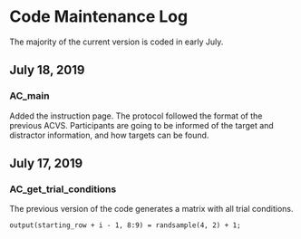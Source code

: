 # Code Maintenance Log
The majority of the current version is coded in early July.
## July 18, 2019
### AC_main
Added the instruction page. The protocol followed the format of the previous ACVS. Participants are going to be informed of the target and distractor information, and how targets can be found.
## July 17, 2019
### AC_get_trial_conditions
The previous version of the code generates a matrix with all trial conditions.

`output(starting_row + i - 1, 8:9) = randsample(4, 2) + 1;`
